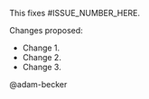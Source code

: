 This fixes #ISSUE_NUMBER_HERE.

Changes proposed:

- Change 1.
- Change 2.
- Change 3.

@adam-becker
